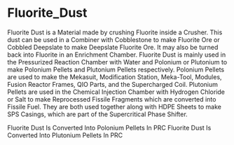 # Fluorite_Dust

Fluorite Dust is a Material made by crushing Fluorite inside a Crusher. This dust can be used in a Combiner with Cobblestone to make Fluorite Ore or Cobbled Deepslate to make Deepslate Fluorite Ore. It may also be turned back into Fluorite in an Enrichment Chamber. Fluorite Dust is mainly used in the Pressurized Reaction Chamber with Water and Polonium or Plutonium to make Polonium Pellets and Plutonium Pellets respectively. Polonium Pellets are used to make the Mekasuit, Modification Station, Meka-Tool, Modules, Fusion Reactor Frames, QIO Parts, and the Supercharged Coil. Plutonium Pellets are used in the Chemical Injection Chamber with Hydrogen Chloride or Salt to make Reprocessed Fissile Fragments which are converted into Fissile Fuel. They are both used together along with HDPE Sheets to make SPS Casings, which are part of the Supercritical Phase Shifter.

Fluorite Dust Is Converted Into Polonium Pellets In PRC Fluorite Dust Is Converted Into Plutonium Pellets In PRC